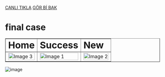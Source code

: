 
[CANLI TIKLA](https://659569013061a60093e95400--tranquil-sprinkles-1c5d8a.netlify.app/) 
[GÖR Bİ BAK](https://659569013061a60093e95400--tranquil-sprinkles-1c5d8a.netlify.app/) 

# final case

<table border="1px solid white">
 <tr>
    <td><b style="font-size:30px">Home</b></td>
    <td><b style="font-size:30px">Success</b></td>
    <td><b style="font-size:30px">New</b></td>
 </tr>
 <tr>
    <td><img style="height:auto;width:100%" src="https://github.com/alpolcaymis/PatikaDev/assets/71964088/16ceac64-ab0d-4e93-b181-33cf87b64f05" alt="Image 3"></td>
    <td><img style="height:auto;width:100%" src="https://github.com/alpolcaymis/PatikaDev/assets/71964088/9f6484d1-5aae-47ba-9c4f-4cd85526f6db" alt="Image 1"></td>
    <td><img style="height:auto;width:100%" src="https://github.com/alpolcaymis/PatikaDev/assets/71964088/f2f6f3e5-9521-4c31-8ba4-b0169f66727d" alt="Image 2"></td>
  
 </tr>  
</table>





![image](https://github.com/alpolcaymis/PatikaDev/assets/71964088/dc295ab9-05eb-4282-87ef-af71a5e2d877)




